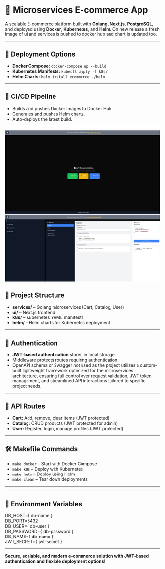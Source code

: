 # 🛒 Microservices E-commerce App
A scalable E-commerce platform built with **Golang**, **Next.js**, **PostgreSQL**, and deployed using **Docker**, **Kubernetes**, and **Helm**.
On new release a fresh image of ui and services is pushed to docker hub and chart is updated too.

---

## 🚀 Deployment Options
- **Docker Compose:** `docker-compose up --build`
- **Kubernetes Manifests:** `kubectl apply -f k8s/`
- **Helm Charts:** `helm install ecommerce ./helm`

---

## 🔄 CI/CD Pipeline
- Builds and pushes Docker images to Docker Hub.
- Generates and pushes Helm charts.
- Auto-deploys the latest build.

---
![plot](github-assets/dashboard.png)
![plot](github-assets/registration.png)
## 🧱 Project Structure
- **services/** – Golang microservices (Cart, Catalog, User)
- **ui/** – Next.js frontend
- **k8s/** – Kubernetes YAML manifests
- **helm/** – Helm charts for Kubernetes deployment

---

## 🔐 Authentication
- **JWT-based authentication** stored in local storage.
- Middleware protects routes requiring authentication.
- OpenAPI schema or Swagger not used as the project utilizes a custom-built lightweight framework optimized for the microservices architecture, ensuring full control over request validation, JWT token management, and streamlined API interactions tailored to specific project needs.
---

## 🔄 API Routes
- **Cart:** Add, remove, clear items (JWT protected)
- **Catalog:** CRUD products (JWT protected for admin)
- **User:** Register, login, manage profiles (JWT protected)

---

## 🛠️ Makefile Commands
- `make docker` – Start with Docker Compose
- `make k8s` – Deploy with Kubernetes
- `make helm` – Deploy using Helm
- `make clean` – Tear down deployments

---

---

## 🔑 Environment Variables
DB_HOST={ db-name }  
DB_PORT=5432  
DB_USER={ db-user }  
DB_PASSWORD={ db-password }  
DB_NAME={ db-name }  
JWT_SECRET={ jwt-secret }  

---

**Secure, scalable, and modern e-commerce solution with JWT-based authentication and flexible deployment options!**

